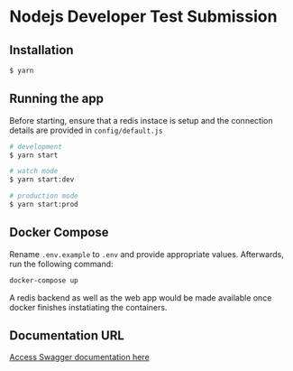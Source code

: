 # Nodejs Developer Test Submission

## Installation

```bash
$ yarn
```

## Running the app

Before starting, ensure that a redis instace is setup and the connection details are provided in `config/default.js`

```bash
# development
$ yarn start

# watch mode
$ yarn start:dev

# production mode
$ yarn start:prod
```

## Docker Compose

Rename `.env.example` to `.env` and provide appropriate values. Afterwards, run the following command:

```bash
docker-compose up
```

A redis backend as well as the web app would be made available once docker finishes instatiating the containers.

## Documentation URL

[Access Swagger documentation here](http://localhost:8080/docs)